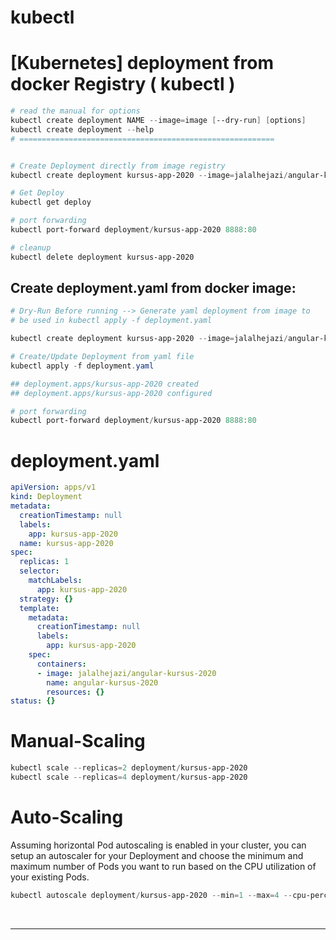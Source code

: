 # kubectl


# [Kubernetes] deployment from docker Registry ( kubectl )

```powershell
# read the manual for options
kubectl create deployment NAME --image=image [--dry-run] [options]
kubectl create deployment --help
# =========================================================


# Create Deployment directly from image registry
kubectl create deployment kursus-app-2020 --image=jalalhejazi/angular-kursus-2020:latest

# Get Deploy
kubectl get deploy

# port forwarding 
kubectl port-forward deployment/kursus-app-2020 8888:80

# cleanup
kubectl delete deployment kursus-app-2020
```


## Create deployment.yaml from docker image:

```powershell
# Dry-Run Before running --> Generate yaml deployment from image to 
# be used in kubectl apply -f deployment.yaml 

kubectl create deployment kursus-app-2020 --image=jalalhejazi/angular-kursus-2020 --output='yaml'  --dry-run >>  deployment.yaml

# Create/Update Deployment from yaml file
kubectl apply -f deployment.yaml

## deployment.apps/kursus-app-2020 created
## deployment.apps/kursus-app-2020 configured

# port forwarding 
kubectl port-forward deployment/kursus-app-2020 8888:80
```

# deployment.yaml
```yaml
apiVersion: apps/v1
kind: Deployment
metadata:
  creationTimestamp: null
  labels:
    app: kursus-app-2020
  name: kursus-app-2020
spec:
  replicas: 1
  selector:
    matchLabels:
      app: kursus-app-2020
  strategy: {}
  template:
    metadata:
      creationTimestamp: null
      labels:
        app: kursus-app-2020
    spec:
      containers:
      - image: jalalhejazi/angular-kursus-2020
        name: angular-kursus-2020
        resources: {}
status: {}
```

# Manual-Scaling 

```powershell
kubectl scale --replicas=2 deployment/kursus-app-2020
kubectl scale --replicas=4 deployment/kursus-app-2020
```

# Auto-Scaling
Assuming horizontal Pod autoscaling is enabled in your cluster, you can setup an autoscaler for your Deployment and choose the minimum and maximum number of Pods you want to run based on the CPU utilization of your existing Pods.

```powershell
kubectl autoscale deployment/kursus-app-2020 --min=1 --max=4 --cpu-percent=80
```



<br>
<hr>
